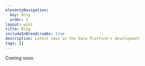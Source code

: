 ```yaml
---
eleventyNavigation:
  key: Blog
  order: 2
layout: wiki
title: Blog
includeInBreadcrumbs: true
description: Latest news on the Data Platform's development
tags: []
---
```


Coming soon.
